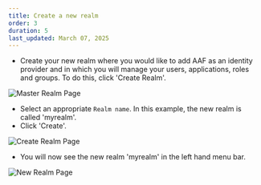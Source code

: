 ```yaml
---
title: Create a new realm
order: 3
duration: 5
last_updated: March 07, 2025
---
```


* Create your new realm where you would like to add AAF as an identity provider and in which you will manage your users, applications, roles and groups. To do this, click 'Create Realm'.

![Master Realm Page](/assets/images/connect-with-keycloak/keycloak-create-realm.png)

* Select an appropriate `Realm name`. In this example, the new realm is called 'myrealm'.
* Click 'Create'.

![Create Realm Page](/assets/images/connect-with-keycloak/keycloak-create-realm-2.png)

* You will now see the new realm 'myrealm' in the left hand menu bar.

![New Realm Page](/assets/images/connect-with-keycloak/keycloak-created-realm.png)